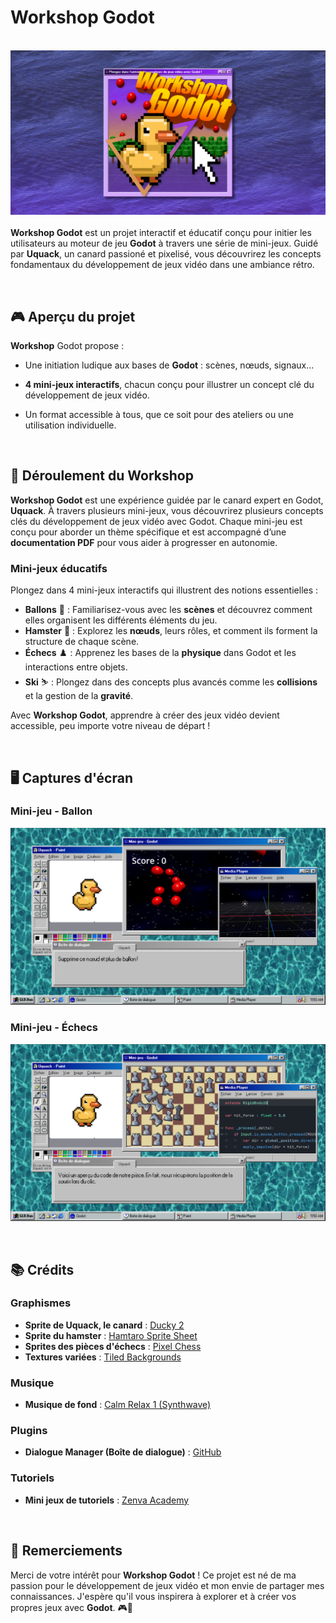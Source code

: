 # Workshop Godot
&nbsp;  
![Workshop Godot](./ressources\communication\artwork_landscape.png)
&nbsp;  
**Workshop Godot** est un projet interactif et éducatif conçu pour initier les utilisateurs au moteur de jeu **Godot** à travers une série de mini-jeux. Guidé par **Uquack**, un canard passioné et pixelisé, vous découvrirez les concepts fondamentaux du développement de jeux vidéo dans une ambiance rétro.

&nbsp;
## 🎮 Aperçu du projet

**Workshop** Godot propose :

- Une initiation ludique aux bases de **Godot** : scènes, nœuds, signaux...

- **4 mini-jeux interactifs**, chacun conçu pour illustrer un concept clé du développement de jeux vidéo.

- Un format accessible à tous, que ce soit pour des ateliers ou une utilisation individuelle.



&nbsp;  
## 🐤 Déroulement du Workshop

**Workshop Godot** est une expérience guidée par le canard expert en Godot, **Uquack**. À travers plusieurs mini-jeux, vous découvrirez plusieurs concepts clés du développement de jeux vidéo avec Godot. Chaque mini-jeu est conçu pour aborder un thème spécifique et est accompagné d’une **documentation PDF** pour vous aider à progresser en autonomie.

### Mini-jeux éducatifs  
Plongez dans 4 mini-jeux interactifs qui illustrent des notions essentielles :
   - **Ballons** 🎈 : Familiarisez-vous avec les **scènes** et découvrez comment elles organisent les différents éléments du jeu.
   - **Hamster** 🐹 : Explorez les **nœuds**, leurs rôles, et comment ils forment la structure de chaque scène.
   - **Échecs** ♟️ : Apprenez les bases de la **physique** dans Godot et les interactions entre objets.
   - **Ski** ⛷️ : Plongez dans des concepts plus avancés comme les **collisions** et la gestion de la **gravité**.

Avec **Workshop Godot**, apprendre à créer des jeux vidéo devient accessible, peu importe votre niveau de départ !



&nbsp;  
## 🖥️ Captures d'écran

### Mini-jeu - Ballon
![Mini-jeu - Ballon](./ressources\communication\screenshot_1.png)

### Mini-jeu - Échecs
![Mini-jeu - Échecs](./ressources\communication\screenshot_3.png)

&nbsp;  
## 📚 Crédits

### Graphismes
- **Sprite de Uquack, le canard** : [Ducky 2](https://caz-creates-games.itch.io/ducky-2)
- **Sprite du hamster** : [Hamtaro Sprite Sheet](https://www.deviantart.com/bunnynibble15/art/Hamtaro-sprite-sheet-1-252887006)
- **Sprites des pièces d'échecs** : [Pixel Chess](https://dani-maccari.itch.io/pixel-chess)
- **Textures variées** : [Tiled Backgrounds](https://goblin-heart.net/sadgrl/webmastery/downloads/tiledbgs)

### Musique
- **Musique de fond** : [Calm Relax 1 (Synthwave)](https://opengameart.org/content/calm-relax-1-synthwave-421k)

### Plugins
- **Dialogue Manager (Boîte de dialogue)** : [GitHub](https://github.com/nathanhoad/godot_dialogue_manager)

### Tutoriels
- **Mini jeux de tutoriels** : [Zenva Academy](https://academy.zenva.com/)

&nbsp; 
## 💾 Remerciements

Merci de votre intérêt pour **Workshop Godot** ! Ce projet est né de ma passion pour le développement de jeux vidéo et mon envie de partager mes connaissances. J'espère qu'il vous inspirera à explorer et à créer vos propres jeux avec **Godot**. 🎮🐤